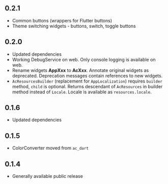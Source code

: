 ## 0.2.1

- Common buttons (wrappers for Flutter buttons)
- Theme switching widgets - buttons, switch, toggle buttons

## 0.2.0

- Updated dependencies
- Working DebugService on web. Only console logging is available on web. 
- Rename widgets **AppXxx** to **AcXxx**. Annotate original widgets as deprecated. Deprecation 
  messages contain references to new widgets.
- `AcResourcesBuilder` (replacement for `AppLocalization`) requires `builder` method,
  `child` is optional. Returns descendant of `AcResources` in builder method instead of `Locale`.
  Locale is available as `resources.locale`.


## 0.1.6

- Updated dependencies

## 0.1.5

- ColorConverter moved from `ac_dart`

## 0.1.4

- Generally available public release
